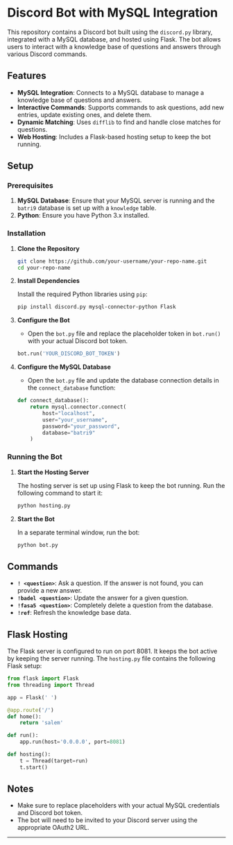 # Discord Bot with MySQL Integration

This repository contains a Discord bot built using the `discord.py` library, integrated with a MySQL database, and hosted using Flask. The bot allows users to interact with a knowledge base of questions and answers through various Discord commands.

## Features

- **MySQL Integration**: Connects to a MySQL database to manage a knowledge base of questions and answers.
- **Interactive Commands**: Supports commands to ask questions, add new entries, update existing ones, and delete them.
- **Dynamic Matching**: Uses `difflib` to find and handle close matches for questions.
- **Web Hosting**: Includes a Flask-based hosting setup to keep the bot running.

## Setup

### Prerequisites

1. **MySQL Database**: Ensure that your MySQL server is running and the `batri9` database is set up with a `knowledge` table.
2. **Python**: Ensure you have Python 3.x installed.

### Installation

1. **Clone the Repository**

   ```bash
   git clone https://github.com/your-username/your-repo-name.git
   cd your-repo-name
   ```

2. **Install Dependencies**

   Install the required Python libraries using `pip`:

   ```bash
   pip install discord.py mysql-connector-python Flask
   ```

3. **Configure the Bot**

   - Open the `bot.py` file and replace the placeholder token in `bot.run()` with your actual Discord bot token.

   ```python
   bot.run('YOUR_DISCORD_BOT_TOKEN')
   ```

4. **Configure the MySQL Database**

   - Open the `bot.py` file and update the database connection details in the `connect_database` function:

   ```python
   def connect_database():
       return mysql.connector.connect(
           host="localhost",
           user="your_username",
           password="your_password",
           database="batri9"
       )
   ```

### Running the Bot

1. **Start the Hosting Server**

   The hosting server is set up using Flask to keep the bot running. Run the following command to start it:

   ```bash
   python hosting.py
   ```

2. **Start the Bot**

   In a separate terminal window, run the bot:

   ```bash
   python bot.py
   ```

## Commands

- **`! <question>`**: Ask a question. If the answer is not found, you can provide a new answer.
- **`!badel <question>`**: Update the answer for a given question.
- **`!fasa5 <question>`**: Completely delete a question from the database.
- **`!ref`**: Refresh the knowledge base data.

## Flask Hosting

The Flask server is configured to run on port 8081. It keeps the bot active by keeping the server running. The `hosting.py` file contains the following Flask setup:

```python
from flask import Flask
from threading import Thread

app = Flask(' ')

@app.route('/')
def home():
    return 'salem'

def run():
    app.run(host='0.0.0.0', port=8081)

def hosting():
    t = Thread(target=run)
    t.start()
```

## Notes

- Make sure to replace placeholders with your actual MySQL credentials and Discord bot token.
- The bot will need to be invited to your Discord server using the appropriate OAuth2 URL.

---
